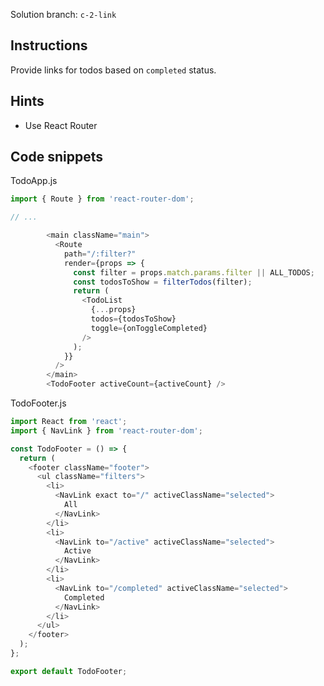 Solution branch: `c-2-link`

## Instructions

Provide links for todos based on `completed` status.

## Hints

- Use React Router

## Code snippets

TodoApp.js

```javascript
import { Route } from 'react-router-dom';

// ...

        <main className="main">
          <Route
            path="/:filter?"
            render={props => {
              const filter = props.match.params.filter || ALL_TODOS;
              const todosToShow = filterTodos(filter);
              return (
                <TodoList
                  {...props}
                  todos={todosToShow}
                  toggle={onToggleCompleted}
                />
              );
            }}
          />
        </main>
        <TodoFooter activeCount={activeCount} />

```

TodoFooter.js

```javascript
import React from 'react';
import { NavLink } from 'react-router-dom';

const TodoFooter = () => {
  return (
    <footer className="footer">
      <ul className="filters">
        <li>
          <NavLink exact to="/" activeClassName="selected">
            All
          </NavLink>
        </li>
        <li>
          <NavLink to="/active" activeClassName="selected">
            Active
          </NavLink>
        </li>
        <li>
          <NavLink to="/completed" activeClassName="selected">
            Completed
          </NavLink>
        </li>
      </ul>
    </footer>
  );
};

export default TodoFooter;
```

